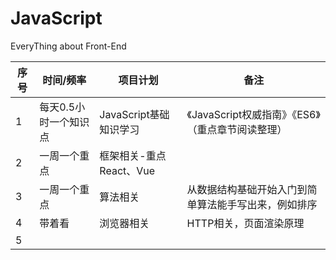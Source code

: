 # JavaScript
EveryThing about Front-End

序号 | 时间/频率 | 项目计划 | 备注
---|---|---|---
1 | 每天0.5小时一个知识点  | JavaScript基础知识学习|《JavaScript权威指南》《ES6》（重点章节阅读整理）
2 | 一周一个重点 | 框架相关-重点React、Vue|
3 | 一周一个重点  | 算法相关|从数据结构基础开始入门到简单算法能手写出来，例如排序
4 | 带着看 | 浏览器相关|HTTP相关，页面渲染原理
5 | | |
